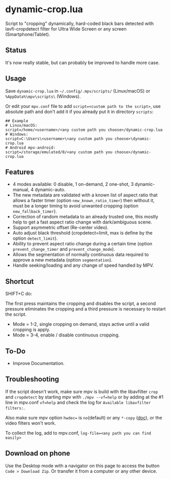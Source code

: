 # dynamic-crop.lua

Script to "cropping" dynamically, hard-coded black bars detected with lavfi-cropdetect filter for Ultra Wide Screen or any screen (Smartphone/Tablet).

## Status

It's now really stable, but can probably be improved to handle more case.

## Usage

Save `dynamic-crop.lua` in `~/.config/.mpv/scripts/` (Linux/macOS) or `%AppData%\mpv\scripts\` (Windows).

Or edit your `mpv.conf` file to add `script=<custom path to the script>`, use absolute path and don't add it if you already put it in directory `scripts`:
```
## Example
# Linux/macOS:
script=/home/<username>/<any custom path you choose>/dynamic-crop.lua
# Windows:
script=C:\Users\<username>\<any custom path you choose>\dynamic-crop.lua
# Android mpv-android:
script=/storage/emulated/0/<any custom path you choose>/dynamic-crop.lua
```

## Features

- 4 modes available: 0 disable, 1 on-demand, 2 one-shot, 3 dynamic-manual, 4 dynamic-auto.
- The new metadata are validated with a known list of aspect ratio that allows a faster timer (option `new_known_ratio_timer`) then without it, must be a longer timing to avoid unwanted cropping (option `new_fallback_timer`).
- Correction of random metadata to an already trusted one, this mostly help to get a fast aspect ratio change with dark/ambiguous scene.
- Support asymmetric offset (Re-center video).
- Auto adjust black threshold (cropdetect=limit, max is define by the option `detect_limit`).
- Ability to prevent aspect ratio change during a certain time (option `prevent_change_timer` and `prevent_change_mode`).
- Allows the segmentation of normally continuous data required to approve a new metadata (option `segmentation`).
- Handle seeking/loading and any change of speed handled by MPV.

## Shortcut 

SHIFT+C do:

The first press maintains the cropping and disables the script, a second pressure eliminates the cropping and a third pressure is necessary to restart the script. 
- Mode = 1-2, single cropping on demand, stays active until a valid cropping is apply.
- Mode = 3-4, enable / disable continuous cropping.

## To-Do

- Improve Documentation.

## Troubleshooting

If the script doesn't work, make sure mpv is build with the libavfilter `crop` and `cropdetect` by starting mpv with `./mpv --vf=help` or by adding at the #1 line in mpv.conf `vf=help` and check the log for `Available libavfilter filters:`.

Also make sure mpv option `hwdec=` is `no`(default) or any `*-copy` ([doc](https://mpv.io/manual/stable/#options-hwdec)), or the video filters won't work.

To collect the log, add to mpv.conf, `log-file=<any path you can find easily>` 

## Download on phone

Use the Desktop mode with a navigator on this page to access the button `Code > Download Zip`.
Or transfer it from a computer or any other device.
